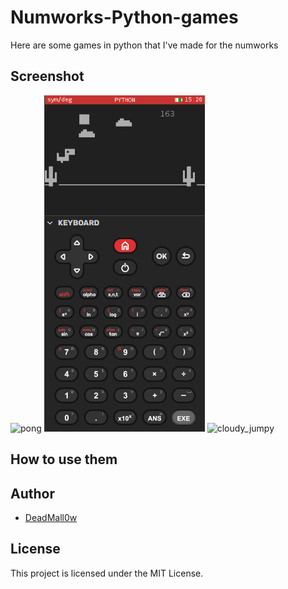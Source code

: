 # Numworks-Python-games
Here are some games in python that I've made for the numworks

## Screenshot

![pong](pong.png)
![dino_chrome](dino_chrome.png)
![cloudy_jumpy](cloudy_jumpy.png)

## How to use them



## Author
- [DeadMall0w](https://github.com/DeadMall0w)



## License

This project is licensed under the MIT License.
